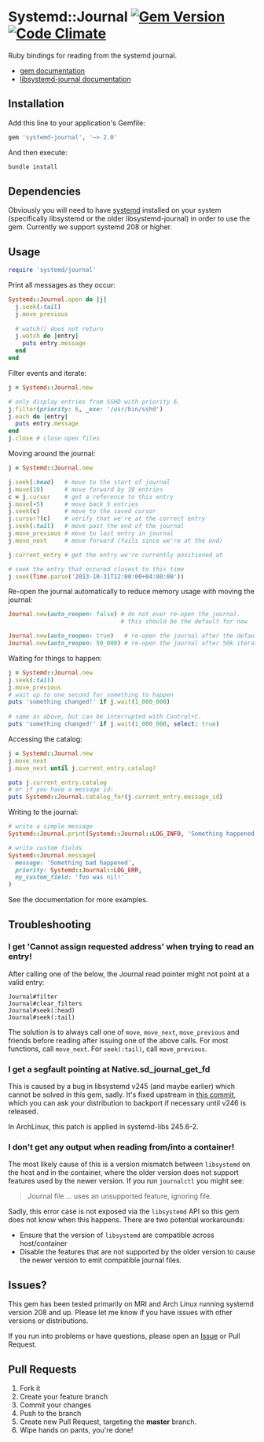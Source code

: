# Systemd::Journal [![Gem Version](https://badge.fury.io/rb/systemd-journal.png)](http://badge.fury.io/rb/systemd-journal) [![Code Climate](https://codeclimate.com/github/ledbettj/systemd-journal.png)](https://codeclimate.com/github/ledbettj/systemd-journal)

Ruby bindings for reading from the systemd journal.

* [gem documentation](http://rubydoc.info/gems/systemd-journal)
* [libsystemd-journal documentation](http://www.freedesktop.org/software/systemd/man/sd-journal.html)

## Installation

Add this line to your application's Gemfile:

```ruby
gem 'systemd-journal', '~> 2.0'
```

And then execute:

```sh
bundle install
```

## Dependencies

Obviously you will need to have
[systemd](http://www.freedesktop.org/wiki/Software/systemd/) installed on your
system (specifically libsystemd or the older libsystemd-journal) in order to
use the gem.  Currently we support systemd 208 or higher.

## Usage

```ruby
require 'systemd/journal'
```

Print all messages as they occur:

```ruby
Systemd::Journal.open do |j|
  j.seek(:tail)
  j.move_previous
  
  # watch() does not return
  j.watch do |entry|
    puts entry.message
  end
end
```

Filter events and iterate:

```ruby
j = Systemd::Journal.new

# only display entries from SSHD with priority 6.
j.filter(priority: 6, _exe: '/usr/bin/sshd')
j.each do |entry|
  puts entry.message
end
j.close # close open files
```

Moving around the journal:

```ruby
j = Systemd::Journal.new

j.seek(:head)   # move to the start of journal
j.move(10)      # move forward by 10 entries
c = j.cursor    # get a reference to this entry
j.move(-5)      # move back 5 entries
j.seek(c)       # move to the saved cursor
j.cursor?(c)    # verify that we're at the correct entry
j.seek(:tail)   # move past the end of the journal
j.move_previous # move to last entry in journal
j.move_next     # move forward (fails since we're at the end)

j.current_entry # get the entry we're currently positioned at

# seek the entry that occured closest to this time
j.seek(Time.parse('2013-10-31T12:00:00+04:00:00'))
```

Re-open the journal automatically to reduce memory usage with moving the journal:

```ruby
Journal.new(auto_reopen: false) # do not ever re-open the journal.
                                # this should be the default for now

Journal.new(auto_reopen: true)   # re-open the journal after the default ITERATIONS_TO_AUTO_REOPEN
Journal.new(auto_reopen: 50_000) # re-open the journal after 50k iterations
```

Waiting for things to happen:

```ruby
j = Systemd::Journal.new
j.seek(:tail)
j.move_previous
# wait up to one second for something to happen
puts 'something changed!' if j.wait(1_000_000)
  
# same as above, but can be interrupted with Control+C.
puts 'something changed!' if j.wait(1_000_000, select: true)
```

Accessing the catalog:

```ruby
j = Systemd::Journal.new
j.move_next
j.move_next until j.current_entry.catalog?

puts j.current_entry.catalog
# or if you have a message id:
puts Systemd::Journal.catalog_for(j.current_entry.message_id)
```

Writing to the journal:

```ruby
# write a simple message
Systemd::Journal.print(Systemd::Journal::LOG_INFO, 'Something happened')

# write custom fields
Systemd::Journal.message(
  message: 'Something bad happened',
  priority: Systemd::Journal::LOG_ERR,
  my_custom_field: 'foo was nil!'
)
```

See the documentation for more examples.

## Troubleshooting

### I get 'Cannot assign requested address' when trying to read an entry!

After calling one of the below, the Journal read pointer might not point at
a valid entry:

    Journal#filter
    Journal#clear_filters
    Journal#seek(:head)
    Journal#seek(:tail)

The solution is to always call one of `move`, `move_next`, `move_previous` and
friends before reading after issuing one of the above calls.  For most functions,
call `move_next`.  For `seek(:tail)`, call `move_previous`.

### I get a segfault pointing at Native.sd_journal_get_fd

This is caused by a bug in libsystemd v245 (and maybe earlier) which cannot be
solved in this gem, sadly.  It's fixed upstream in [this commit](https://github.com/systemd/systemd/commit/2b6df46d21abe8a8b7481e420588a9a129699cf9), which you can ask your distribution to backport if
necessary until v246 is released.

In ArchLinux, this patch is applied in systemd-libs 245.6-2.

### I don't get any output when reading from/into a container!

The most likely cause of this is a version mismatch between `libsystemd` on the 
host and in the container, where the older version does not support features used
by the newer version.  If you run `journalctl` you might see:

> Journal file ... uses an unsupported feature, ignoring file.

Sadly, this error case is not exposed via the `libsystemd` API so this gem does 
not know when this happens.  There are two potential workarounds:

* Ensure that the version of `libsystemd` are compatible across host/container
* Disable the features that are not supported by the older version to cause the
  newer version to emit compatible journal files.


## Issues?

This gem has been tested primarily on MRI and Arch Linux running systemd version
208 and up.  Please let me know if you have issues with other versions or
distributions.

If you run into problems or have questions, please open an
[Issue](https://github.com/ledbettj/systemd-journal/issues) or Pull Request.

## Pull Requests

1. Fork it
2. Create your feature branch
3. Commit your changes
4. Push to the branch
5. Create new Pull Request, targeting the __master__ branch.
6. Wipe hands on pants, you're done!

